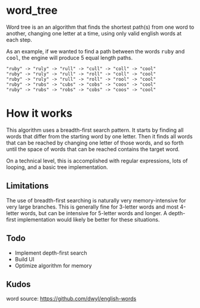 # word_tree

Word tree is an an algorithm that finds the shortest path(s) from one word to
another, changing one letter at a time, using only valid english words at each step.

As an example, if we wanted to find a path between the
words <tt>ruby</tt> and <tt>cool</tt>, the engine will produce 5 equal length paths.

```
"ruby" -> "ruly" -> "rull" -> "cull" -> "coll" -> "cool"
"ruby" -> "ruly" -> "rull" -> "roll" -> "coll" -> "cool"
"ruby" -> "ruly" -> "rull" -> "roll" -> "rool" -> "cool"
"ruby" -> "rubs" -> "cubs" -> "cobs" -> "coos" -> "cool"
"ruby" -> "rubs" -> "robs" -> "cobs" -> "coos" -> "cool"
```

# How it works

This algorithm uses a breadth-first search pattern. It starts by finding all words
that differ from the starting word by one letter. Then it finds all words that
can be reached by changing one letter of those words, and so forth until the
space of words that can be reached contains the target word.

On a technical level, this is accomplished with regular expressions, lots of looping,
and a basic tree implementation.

## Limitations

The use of breadth-first searching is naturally very memory-intensive for very large branches.
This is generally fine for 3-letter words and most 4-letter words, but can be intensive
for 5-letter words and longer. A depth-first implementation would likely be better for these situations.

## Todo

- Implement depth-first search
- Build UI
- Optimize algorithm for memory

## Kudos

word source: https://github.com/dwyl/english-words